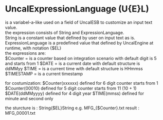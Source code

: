 # UncalExpressionLanguage (U{E}L)

is a variabel-a-like used on a field of UncalESB to customize an input text value.\
the expression consists of String and ExpressionLanguage.\
String is a constant value that defined by user on input text as is.\
ExpressionLanguage is a predefined value that defined by UncalEngine at runtime, with notation {$EL}\
the expressions are:\
$Counter = is a counter based on integration scenario with default digit is 5 and starts from 1
$DATE = is a current date with default structure is ddMMyy
$TIME = is a current time with default structure is HHmmss
$TIMESTAMP = is a current timestamp

for costumization:
$Counter(xxxxxx) defined for 6 digit counter starts from 1
$Counter(00010) defined for 5 digit counter starts from 11 (10 + 1)
$DATE(ddMMyyyy) defined for 4 digit year
$TIME(mmss) defined for minute and second only

the sturcture is :
String{$EL}String
e.g.
MFG_{$Counter}.txt
result :
MFG_00001.txt
